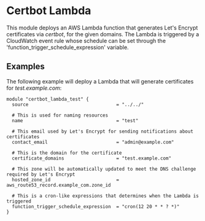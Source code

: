 # Certbot Lambda

This module deploys an AWS Lambda function that generates Let's Encrypt certificates via *certbot*, for the given domains. The Lambda is triggered by a CloudWatch event rule whose schedule can be set through the 'function_trigger_schedule_expression' variable.

## Examples
The following example will deploy a Lambda that will generate certificates for *test.example.com*:
```
module "certbot_lambda_test" {
  source                                = "../../"
  
  # This is used for naming resources
  name                                  = "test"
  
  # This email used by Let's Encrypt for sending notifications about certificates
  contact_email                         = "admin@example.com"
  
  # This is the domain for the certificate
  certificate_domains                   = "test.example.com"
  
  # This zone will be automatically updated to meet the DNS challenge required by Let's Encrypt
  hosted_zone_id                        = aws_route53_record.example_com.zone_id
  
  # This is a cron-like expressions that determines when the Lambda is triggered
  function_trigger_schedule_expression  = "cron(12 20 * * ? *)"
}
```